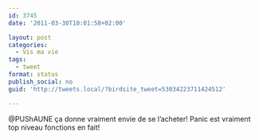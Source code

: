 ```yaml
---
id: 3745
date: '2011-03-30T10:01:58+02:00'

layout: post
categories:
  - Vis ma vie
tags:
  - tweet
format: status
publish_social: no
guid: 'http://tweets.local/?birdsite_tweet=53034223711424512'

---
```


@PUShAUNE ça donne vraiment envie de se l’acheter! Panic est vraiment top niveau fonctions en fait!